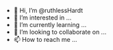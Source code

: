 - 👋 Hi, I’m @ruthlessHardt
- 👀 I’m interested in ...
- 🌱 I’m currently learning ...
- 💞️ I’m looking to collaborate on ...
- 📫 How to reach me ...

<!---
ruthlessHardt/ruthlessHardt is a ✨ special ✨ repository because its `README.md` (this file) appears on your GitHub profile.
You can click the Preview link to take a look at your changes.
--->
